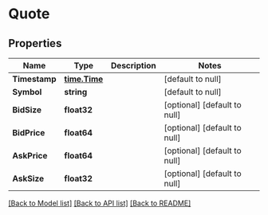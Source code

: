 # Quote

## Properties
Name | Type | Description | Notes
------------ | ------------- | ------------- | -------------
**Timestamp** | [**time.Time**](time.Time.md) |  | [default to null]
**Symbol** | **string** |  | [default to null]
**BidSize** | **float32** |  | [optional] [default to null]
**BidPrice** | **float64** |  | [optional] [default to null]
**AskPrice** | **float64** |  | [optional] [default to null]
**AskSize** | **float32** |  | [optional] [default to null]

[[Back to Model list]](../README.md#documentation-for-models) [[Back to API list]](../README.md#documentation-for-api-endpoints) [[Back to README]](../README.md)


